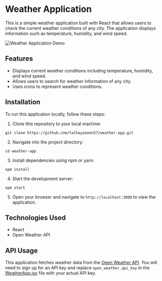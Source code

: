 # Weather Application

This is a simple weather application built with React that allows users to check the current weather conditions of any city. The application displays information such as temperature, humidity, and wind speed.

![Weather Application Demo](/src/Components/Assets/demo.gif)


## Features

- Displays current weather conditions including temperature, humidity, and wind speed.
- Allows users to search for weather information of any city.
- Uses icons to represent weather conditions.

## Installation

To run this application locally, follow these steps:

1. Clone this repository to your local machine:

```
git clone https://github.com/talhayaseen57/weather-app.git
```

2. Navigate into the project directory:

```
cd weather-app
```

3. Install dependencies using npm or yarn:

```
npm install
```

4. Start the development server:

```
npm start
```

5. Open your browser and navigate to `http://localhost:3000` to view the application.

## Technologies Used

- React
- Open Weather API

## API Usage

This application fetches weather data from the [Open Weather API](https://openweathermap.org). You will need to sign up for an API key and replace `open_weather_api_key` in the [WeatherApp.jsx](/src/Components/WeatherApp/WeatherApp.jsx#L15) file with your actual API key.
